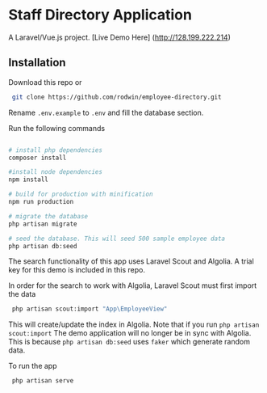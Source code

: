 # Staff Directory Application

A Laravel/Vue.js project. [Live Demo Here] (http://128.199.222.214)

## Installation

Download this repo or 
``` bash
 git clone https://github.com/rodwin/employee-directory.git

```

Rename `.env.example` to `.env` and fill the database section.

Run the following commands
``` bash

# install php dependencies
composer install

#install node dependencies
npm install

# build for production with minification
npm run production

# migrate the database
php artisan migrate

# seed the database. This will seed 500 sample employee data
php artisan db:seed

```

The search functionality of this app uses Laravel Scout and Algolia. A trial key for this demo is included in this repo.

In order for the search to work with Algolia, Laravel Scout must first import the data
``` bash
 php artisan scout:import "App\EmployeeView"

```
This will create/update the index in Algolia. Note that if you run `php artisan scout:import` The demo application will no longer be in sync with Algolia. This is because `php artisan db:seed` uses `faker` which generate random data.

To run the app
``` bash
 php artisan serve

```
